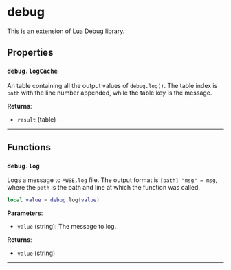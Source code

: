 # debug

This is an extension of Lua Debug library.

## Properties

### `debug.logCache`

An table containing all the output values of `debug.log()`. The table index is `path` with the line number appended, while the table key is the message.

**Returns**:

* `result` (table)

***

## Functions

### `debug.log`

Logs a message to `MWSE.log` file. The output format is `[path] "msg" = msg`, where the `path` is the path and line at which the function was called.

```lua
local value = debug.log(value)
```

**Parameters**:

* `value` (string): The message to log.

**Returns**:

* `value` (string)

***

